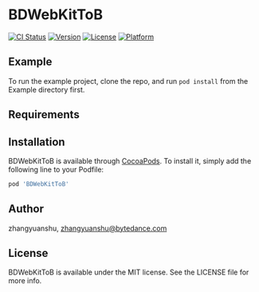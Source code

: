 # BDWebKitToB

[![CI Status](https://img.shields.io/travis/zhangyuanshu/BDWebKitToB.svg?style=flat)](https://travis-ci.org/zhangyuanshu/BDWebKitToB)
[![Version](https://img.shields.io/cocoapods/v/BDWebKitToB.svg?style=flat)](https://cocoapods.org/pods/BDWebKitToB)
[![License](https://img.shields.io/cocoapods/l/BDWebKitToB.svg?style=flat)](https://cocoapods.org/pods/BDWebKitToB)
[![Platform](https://img.shields.io/cocoapods/p/BDWebKitToB.svg?style=flat)](https://cocoapods.org/pods/BDWebKitToB)

## Example

To run the example project, clone the repo, and run `pod install` from the Example directory first.

## Requirements

## Installation

BDWebKitToB is available through [CocoaPods](https://cocoapods.org). To install
it, simply add the following line to your Podfile:

```ruby
pod 'BDWebKitToB'
```

## Author

zhangyuanshu, zhangyuanshu@bytedance.com

## License

BDWebKitToB is available under the MIT license. See the LICENSE file for more info.
